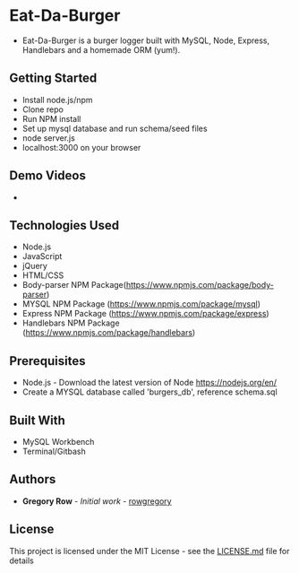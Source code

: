 # Eat-Da-Burger

 * Eat-Da-Burger is a burger logger built with MySQL, Node, Express, Handlebars and a homemade ORM (yum!).

## Getting Started

 * Install node.js/npm
 * Clone repo
 * Run NPM install
 * Set up mysql database and run schema/seed files
 * node server.js
 * localhost:3000 on your browser


     
## Demo Videos

 * 
 
## Technologies Used

 * Node.js
 * JavaScript
 * jQuery
 * HTML/CSS
 * Body-parser NPM Package(https://www.npmjs.com/package/body-parser)
 * MYSQL NPM Package (https://www.npmjs.com/package/mysql)
 * Express NPM Package (https://www.npmjs.com/package/express)
 * Handlebars NPM Package (https://www.npmjs.com/package/handlebars)

## Prerequisites

 - Node.js - Download the latest version of Node https://nodejs.org/en/
 - Create a MYSQL database called 'burgers_db', reference schema.sql

## Built With

 * MySQL Workbench
 * Terminal/Gitbash

## Authors

 * **Gregory Row** - *Initial work* - [rowgregory](https://github.com/rowgregory)

## License

This project is licensed under the MIT License - see the [LICENSE.md](LICENSE.md) file for details

